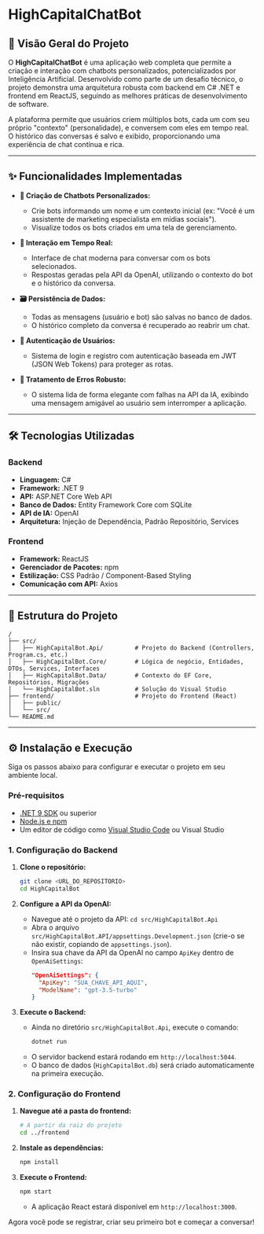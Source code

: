 # HighCapitalChatBot

## 🚀 Visão Geral do Projeto

O **HighCapitalChatBot** é uma aplicação web completa que permite a criação e interação com chatbots personalizados, potencializados por Inteligência Artificial. Desenvolvido como parte de um desafio técnico, o projeto demonstra uma arquitetura robusta com backend em C# .NET e frontend em ReactJS, seguindo as melhores práticas de desenvolvimento de software.

A plataforma permite que usuários criem múltiplos bots, cada um com seu próprio "contexto" (personalidade), e conversem com eles em tempo real. O histórico das conversas é salvo e exibido, proporcionando uma experiência de chat contínua e rica.

---

## ✨ Funcionalidades Implementadas

-   **🤖 Criação de Chatbots Personalizados:**
    -   Crie bots informando um nome e um contexto inicial (ex: "Você é um assistente de marketing especialista em mídias sociais").
    -   Visualize todos os bots criados em uma tela de gerenciamento.

-   **💬 Interação em Tempo Real:**
    -   Interface de chat moderna para conversar com os bots selecionados.
    -   Respostas geradas pela API da OpenAI, utilizando o contexto do bot e o histórico da conversa.

-   **🗃️ Persistência de Dados:**
    -   Todas as mensagens (usuário e bot) são salvas no banco de dados.
    -   O histórico completo da conversa é recuperado ao reabrir um chat.

-   **🔐 Autenticação de Usuários:**
    -   Sistema de login e registro com autenticação baseada em JWT (JSON Web Tokens) para proteger as rotas.

-   **💪 Tratamento de Erros Robusto:**
    -   O sistema lida de forma elegante com falhas na API da IA, exibindo uma mensagem amigável ao usuário sem interromper a aplicação.

---

## 🛠️ Tecnologias Utilizadas

### **Backend**
-   **Linguagem:** C#
-   **Framework:** .NET 9
-   **API:** ASP.NET Core Web API
-   **Banco de Dados:** Entity Framework Core com SQLite
-   **API de IA:** OpenAI
-   **Arquitetura:** Injeção de Dependência, Padrão Repositório, Services

### **Frontend**
-   **Framework:** ReactJS
-   **Gerenciador de Pacotes:** npm
-   **Estilização:** CSS Padrão / Component-Based Styling
-   **Comunicação com API:** Axios

---

## 📂 Estrutura do Projeto

```
/
├── src/
│   ├── HighCapitalBot.Api/         # Projeto do Backend (Controllers, Program.cs, etc.)
│   ├── HighCapitalBot.Core/        # Lógica de negócio, Entidades, DTOs, Services, Interfaces
│   ├── HighCapitalBot.Data/        # Contexto do EF Core, Repositórios, Migrações
│   └── HighCapitalBot.sln          # Solução do Visual Studio
├── frontend/                       # Projeto do Frontend (React)
│   ├── public/
│   └── src/
└── README.md
```

---

## ⚙️ Instalação e Execução

Siga os passos abaixo para configurar e executar o projeto em seu ambiente local.

### **Pré-requisitos**
-   [.NET 9 SDK](https://dotnet.microsoft.com/download/dotnet/9.0) ou superior
-   [Node.js e npm](https://nodejs.org/en/)
-   Um editor de código como [Visual Studio Code](https://code.visualstudio.com/) ou Visual Studio

### **1. Configuração do Backend**

1.  **Clone o repositório:**
    ```bash
    git clone <URL_DO_REPOSITORIO>
    cd HighCapitalBot
    ```

2.  **Configure a API da OpenAI:**
    -   Navegue até o projeto da API: `cd src/HighCapitalBot.Api`
    -   Abra o arquivo `src/HighCapitalBot.API/appsettings.Development.json` (crie-o se não existir, copiando de `appsettings.json`).
    -   Insira sua chave da API da OpenAI no campo `ApiKey` dentro de `OpenAiSettings`:
        ```json
        "OpenAiSettings": {
          "ApiKey": "SUA_CHAVE_API_AQUI",
          "ModelName": "gpt-3.5-turbo"
        }
        ```

3.  **Execute o Backend:**
    -   Ainda no diretório `src/HighCapitalBot.Api`, execute o comando:
        ```bash
        dotnet run
        ```
    -   O servidor backend estará rodando em `http://localhost:5044`.
    -   O banco de dados (`HighCapitalBot.db`) será criado automaticamente na primeira execução.

### **2. Configuração do Frontend**

1.  **Navegue até a pasta do frontend:**
    ```bash
    # A partir da raiz do projeto
    cd ../frontend 
    ```

2.  **Instale as dependências:**
    ```bash
    npm install
    ```

3.  **Execute o Frontend:**
    ```bash
    npm start
    ```
    -   A aplicação React estará disponível em `http://localhost:3000`.

Agora você pode se registrar, criar seu primeiro bot e começar a conversar!
